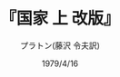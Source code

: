 ---
title: "『国家 上 改版』"
description: "ソクラテスは国家の名において処刑された．それを契機としてプラトンは，師が説きつづけた正義の徳の実現には人間の魂の在り方だけでなく，国家そのものを原理的に問わねばならぬと考えるに至る．この課題の追求の末に提示されるのが，本書の中心テーゼをなすあの哲人統治の思想に他ならなかった．プラトン対話篇中の最高峰．"
date: 1979/4/16
draft: false
hideToc: false
enableToc: true
enableTocContent: false
author: "プラトン(藤沢 令夫訳)"
tags: 
- 古典
- 古代ギリシャ
category: 
- 哲学
series:
- 岩波文庫
- 早稲田大学必修基礎演習テキスト100(2020年度)
image: images/feature2/content.png
---